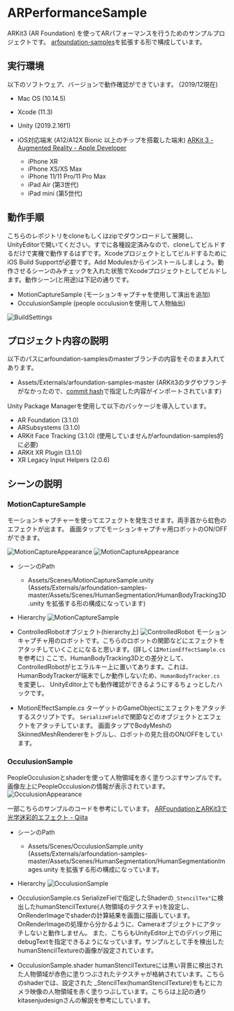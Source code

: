 # ARPerformanceSample

ARKit3 (AR Foundation) を使ってARパフォーマンスを行うためのサンプルプロジェクトです。
[arfoundation-samples](https://github.com/Unity-Technologies/arfoundation-samples)を拡張する形で構成しています。

## 実行環境
以下のソフトウェア、バージョンで動作確認ができています。
(2019/12現在)

- Mac OS (10.14.5)
- Xcode (11.3)
- Unity (2019.2.16f1)
- iOS対応端末 (A12/A12X Bionic 以上のチップを搭載した端末)
[ARKit 3 - Augmented Reality - Apple Developer](https://developer.apple.com/augmented-reality/arkit/)

  - iPhone XR
  - iPhone XS/XS Max
  - iPhone 11/11 Pro/11 Pro Max
  - iPad Air (第3世代)
  - iPad mini (第5世代)

## 動作手順
こちらのレポジトリをcloneもしくはzipでダウンロードして展開し、UnityEditorで開いてください。すでに各種設定済みなので、cloneしてビルドするだけで実機で動作するはずです。XcodeプロジェクトとしてビルドするためにiOS Build Supportが必要です。Add Modulesからインストールしましょう。動作させるシーンのみチェックを入れた状態でXcodeプロジェクトとしてビルドします。動作シーン(と用途)は下記の通りです。

- MotionCaptureSample (モーションキャプチャを使用して演出を追加)
- OcculusionSample (people occulusionを使用して人物抽出)

![BuildSettings](https://raw.githubusercontent.com/wiki/fushikky/ARPerformanceSample/images/BuildSettings.png)

## プロジェクト内容の説明

以下のパスにarfoundation-samplesのmasterブランチの内容をそのまま入れてあります。  

- Assets/Externals/arfoundation-samples-master
(ARKit3のタグやブランチがなかったので、[commit hash](https://github.com/Unity-Technologies/arfoundation-samples/commit/eb6cd4204503a9f671540cd9a76a67de9d4e0ccb)で指定した内容がインポートされています)

Unity Package Managerを使用して以下のパッケージを導入しています。

- AR Foundation       (3.1.0)
- ARSubsystems        (3.1.0)
- ARKit Face Tracking (3.1.0) (使用していませんがarfoundation-samples的に必要)
- ARKit XR Plugin     (3.1.0)
- XR Legacy Input Helpers (2.0.6)

## シーンの説明
### MotionCaptureSample
モーションキャプチャーを使ってエフェクトを発生させます。両手首から虹色のエフェクトが出ます。
画面タップでモーションキャプチャ用ロボットのON/OFFができます。

![MotionCaptureAppearance](https://raw.githubusercontent.com/wiki/fushikky/ARPerformanceSample/images/MotionCaptureAppearance.png)
![MotionCaptureAppearance](https://raw.githubusercontent.com/wiki/fushikky/ARPerformanceSample/images/MotionCaptureAppearanceWithRobot.png)

- シーンのPath
  - Assets/Scenes/MotionCaptureSample.unity
(Assets/Externals/arfoundation-samples-master/Assets/Scenes/HumanSegmentation/HumanBodyTracking3D.unity
を拡張する形の構成になっています)

- Hierarchy
![MotionCaptureSample](https://raw.githubusercontent.com/wiki/fushikky/ARPerformanceSample/images/MotionCaptureSample.png)

- ControlledRobotオブジェクト(hierarchy上)
![ControlledRobot](https://raw.githubusercontent.com/wiki/fushikky/ARPerformanceSample/images/ControlledRobot.png)
モーションキャプチャ用のロボットです。こちらのロボットの関節などにエフェクトをアタッチしていくことになると思います。(詳しくは`MotionEffectSample.cs`を参考に)
ここで、HumanBodyTracking3Dとの差分として、ControlledRobotがヒエラルキー上に置いてあります。これは、HumanBodyTrackerが端末でしか動作しないため、`HumanBodyTracker.cs` を変更し、
UnityEditor上でも動作確認ができるようにするちょっとしたハックです。

- MotionEffectSample.cs
ターゲットのGameObjectにエフェクトをアタッチするスクリプトです。
`SerializeField`で関節などのオブジェクトとエフェクトをアタッチしています。
画面タップでBodyMeshのSkinnedMeshRendererをトグルし、ロボットの見た目のON/OFFをしています。

### OcculusionSample
PeopleOcculusionとshaderを使って人物領域を赤く塗りつぶすサンプルです。
画像左上にPeopleOcculusionの情報が表示されています。
![OcculusionAppearance](https://raw.githubusercontent.com/wiki/fushikky/ARPerformanceSample/images/OcculusionAppearance.png)

一部こちらのサンプルのコードを参考にしています。
[ARFoundationとARKit3で光学迷彩的エフェクト - Qiita](https://qiita.com/kitasenjudesign/items/2cbe031f40877067b58d)

- シーンのPath
  - Assets/Scenes/OcculusionSample.unity
(Assets/Externals/arfoundation-samples-master/Assets/Scenes/HumanSegmentation/HumanSegmentationImages.unity
を拡張する形の構成になっています。

- Hierarchy
![OcculusionSample](https://raw.githubusercontent.com/wiki/fushikky/ARPerformanceSample/images/OcculusionSample.png)

- OcculusionSample.cs
SerializeFielで指定したShaderの`_StencilTex"`に検出したhumanStencilTexture(人物領域のテクスチャ)を設定し、OnRenderImageでshaderの計算結果を画面に描画しています。OnRenderImageの処理から分かるように、Cameraオブジェクトにアタッチしないと動作しません。
また、こちらもUnityEditor上でのデバッグ用にdebugTextを指定できるようになっています。サンプルとして手を検出したhumanStencilTextureの画像が設定されています。

- OcculusionSample.shader
humanStencilTextureには黒い背景に検出された人物領域が赤色に塗りつぶされたテクスチャが格納されています。こちらのshaderでは、設定された _StencilTex(humanStencilTexture)をもとにカメラ映像の人物領域を赤く塗りつぶしています。こちらは上記の通りkitasenjudesignさんの解説を参考にしています。

